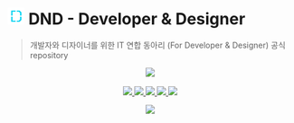 # <img src="https://github.com/dnd-side-project/.github/blob/main/images/dnd-logo.png" width="30px" height="30px"> DND - Developer & Designer

> 개발자와 디자이너를 위한 IT 연합 동아리 (For Developer & Designer) 공식 repository

<p align="center">
  <a href="https://www.dnd.ac">
    <img src="https://img.shields.io/badge/HomePage-dnd.ac-00D3F2?style=for-the-badge&link=https%3A%2F%2Fwww.dnd.ac" />
  </a>
</p>

<p align="center">
  <a href="https://www.facebook.com/DNDACADEMY">
    <img src="https://img.shields.io/badge/Facebook-1877F2?style=flat-square&logo=Facebook&logoColor=white"/>
  </a>
  <a href="https://www.instagram.com/dnd.ac/">
    <img src="https://img.shields.io/badge/instagram-E4405F?style=flat-square&logo=Instagram&logoColor=white"/>
  </a>
  <a href="https://www.linkedin.com/company/dndacademy/?viewAsMember=true">
    <img src="https://img.shields.io/badge/LinkedIn-0A66C2?style=flat-square&logo=LinkedIn&logoColor=white"/>
  </a>
  <a href="https://www.youtube.com/channel/UCLzVjG8j1m4X8TSpMF-x5yw">
    <img src="https://img.shields.io/badge/YouTube-FF0000?style=flat-square&logo=YouTube&logoColor=white"/>
  </a>
  <a href="https://github.com/DNDACADEMY">
    <img src="https://img.shields.io/badge/Github-181717?style=flat-square&logo=Github&logoColor=white"/>
  </a>
</p>

<p align="center">
  <a href="#">
    <img src="https://hits.seeyoufarm.com/api/count/incr/badge.svg?url=https%3A%2F%2Fgithub.com%2Fdnd-side-project&count_bg=%2379C83D&title_bg=%23555555&icon=&icon_color=%23E7E7E7&title=hits&edge_flat=true"/>
  </a>
</p>
